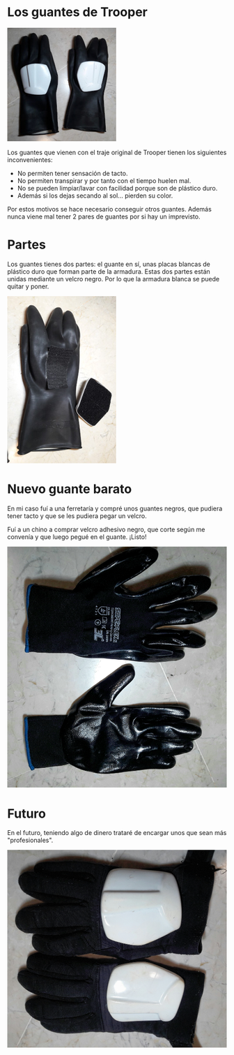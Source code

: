 
# Los guantes de Trooper

![gloves-01](images/gloves-01.jpg)

Los guantes que vienen con el traje original de Trooper tienen los
siguientes inconvenientes:
* No permiten tener sensación de tacto.
* No permiten transpirar y por tanto con el tiempo huelen mal.
* No se pueden limpiar/lavar con facilidad porque son de plástico duro.
* Además si los dejas secando al sol... pierden su color.

Por estos motivos se hace necesario conseguir otros guantes.
Además nunca viene mal tener 2 pares de guantes por si hay un imprevisto.

# Partes

Los guantes tienes dos partes: el guante en sí, unas placas blancas de plástico duro que forman parte de la armadura. Estas dos partes están unidas mediante un velcro negro. Por lo que la armadura blanca se puede quitar y poner.

![gloves-02](images/gloves-02.jpg)

# Nuevo guante barato

En mi caso fuí a una ferretaría y compré unos guantes negros, que pudiera tener tacto y que se les pudiera pegar un velcro.

Fuí a un chino a comprar velcro adhesivo negro, que corte según me convenía y que luego pegué en el guante. ¡Listo!

![gloves-03](images/gloves-03.jpg)

# Futuro

En el futuro, teniendo algo de dinero trataré de encargar unos que sean más "profesionales".

![gloves-04](images/gloves-04.jpg)

